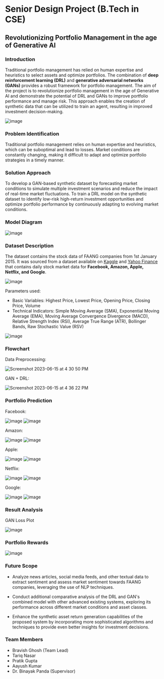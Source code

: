 # Senior Design Project (B.Tech in CSE)

## Revolutionizing Portfolio Management in the age of Generative AI
### Introduction

Traditional portfolio management has relied on human expertise and heuristics to select assets and optimize portfolios.
The combination of **deep reinforcement learning (DRL)** and **generative adversarial networks (GANs)** provides a robust framework for portfolio management.
The aim of the project is to revolutionize portfolio management in the age of Generative AI and demonstrate the potential of DRL and GANs to improve portfolio performance and manage risk. 
This approach enables the creation of synthetic data that can be utilized to train an agent, resulting in improved investment  decision-making.

![image](https://github.com/LoopGlitch26/Portfolio-Optimization-using-Generative-AI/assets/53336715/783569d9-0d14-4bd1-b42f-789f98719fcb)

### Problem Identification

Traditional portfolio management relies on human expertise and heuristics, which can be suboptimal and lead to losses.
Market conditions are constantly changing, making it difficult to adapt and optimize portfolio strategies in a timely manner.

### Solution Approach

To develop a GAN-based synthetic dataset by forecasting market conditions to simulate multiple investment scenarios and reduce the impact of real-time market fluctuations. 
To train a DRL model on the synthetic dataset to identify low-risk high-return investment opportunities and optimize portfolio performance by continuously adapting to evolving market conditions.

### Model Diagram

![image](https://github.com/LoopGlitch26/Portfolio-Optimization-using-Generative-AI/assets/53336715/5930e6e6-0538-49e3-87a8-65482d662994)

### Dataset Description

The dataset contains the stock data of FAANG companies from 1st January 2015. It was sourced from a dataset available on [Kaggle](https://www.kaggle.com/datasets/kaushiksuresh147/faang-fbamazonapplenetflixgoogle-stocks?resource=download) and [Yahoo Finance](https://finance.yahoo.com/?guccounter=1) that contains daily stock market data for **Facebook, Amazon, Apple, Netflix, and Google**.

![image](https://github.com/LoopGlitch26/Portfolio-Optimization-using-Generative-AI/assets/53336715/c42a6674-7f17-45d5-8174-0a3fc49f9362)

Parameters used:
* Basic Variables: Highest Price, Lowest Price, Opening Price, Closing Price, Volume
* Technical Indicators: Simple Moving Average (SMA), Exponential Moving Average (EMA), Moving Average Convergence Divergence (MACD), Relative Strength Index (RSI), Average True Range (ATR), Bollinger Bands, Raw Stochastic Value (RSV) 

![image](https://github.com/LoopGlitch26/Portfolio-Optimization-using-Generative-AI/assets/53336715/17092d23-31a1-4b1f-ab84-2173c6158a83)

### Flowchart

Data Preprocessing:

![Screenshot 2023-06-15 at 4 30 50 PM](https://github.com/LoopGlitch26/Portfolio-Optimization-using-Generative-AI/assets/53336715/0d894966-e62b-455c-b417-abf6d9603569)

GAN + DRL:

![Screenshot 2023-06-15 at 4 36 22 PM](https://github.com/LoopGlitch26/Portfolio-Optimization-using-Generative-AI/assets/53336715/a42f8de3-9275-4ddd-8e0f-e20cde802f58)

### Portfolio Prediction

Facebook: 

![image](https://github.com/LoopGlitch26/Portfolio-Optimization-using-Generative-AI/assets/53336715/195f4b82-7f0d-4edc-9659-c0883f2898e6)
![image](https://github.com/LoopGlitch26/Portfolio-Optimization-using-Generative-AI/assets/53336715/0b24a9be-31bb-4b1b-8826-819804d78067)

Amazon:

![image](https://github.com/LoopGlitch26/Portfolio-Optimization-using-Generative-AI/assets/53336715/775a4fc0-273d-42b1-9054-695d63bacb97)
![image](https://github.com/LoopGlitch26/Portfolio-Optimization-using-Generative-AI/assets/53336715/fe60c64f-55ad-43b5-af4f-a5d98f3d01e2)

Apple: 

![image](https://github.com/LoopGlitch26/Portfolio-Optimization-using-Generative-AI/assets/53336715/14190206-794d-444d-bdc1-9fe186a8d616)
![image](https://github.com/LoopGlitch26/Portfolio-Optimization-using-Generative-AI/assets/53336715/aca235b3-30ff-4392-991a-80f6b845ed5f)

Netflix:

![image](https://github.com/LoopGlitch26/Portfolio-Optimization-using-Generative-AI/assets/53336715/843f70f4-75ae-4789-944f-e89e480245c3)
![image](https://github.com/LoopGlitch26/Portfolio-Optimization-using-Generative-AI/assets/53336715/3b9539af-b326-4d09-8beb-8765a595e9bb)

Google: 

![image](https://github.com/LoopGlitch26/Portfolio-Optimization-using-Generative-AI/assets/53336715/76a1137b-80a4-4f00-b514-f48b5e33ef84)
![image](https://github.com/LoopGlitch26/Portfolio-Optimization-using-Generative-AI/assets/53336715/8b0e8236-8022-467a-9cdb-4686feead10c)

### Result Analysis

GAN Loss Plot

![image](https://github.com/LoopGlitch26/Portfolio-Optimization-using-Generative-AI/assets/53336715/057b0de1-ba74-4dc6-889b-cef571bb51d9)

### Portfolio Rewards

![image](https://github.com/LoopGlitch26/Portfolio-Optimization-using-Generative-AI/assets/53336715/9de5e76b-1ba4-409a-8bbc-a87a43846384)

### Future Scope

* Analyze news articles, social media feeds, and other textual data to extract sentiment and assess market sentiment towards FAANG companies, leveraging the use of NLP techniques.

* Conduct additional comparative analysis of the DRL and GAN's combined model with other advanced existing systems, exploring its performance across different market conditions and asset classes.

* Enhance the synthetic asset return generation capabilities of the proposed system by incorporating more sophisticated algorithms and techniques to provide even better insights for investment decisions.

### Team Members

* Bravish Ghosh (Team Lead)
* Tariq Nasar
* Pratik Gupta
* Aayush Kumar
* Dr. Binayak Panda (Supervisor)





